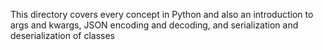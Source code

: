 This directory covers every concept in Python and also an introduction to args and kwargs, JSON encoding and decoding, and serialization and deserialization of classes
